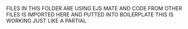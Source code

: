 FILES IN THIS FOLDER ARE USING EJS MATE AND CODE FROM OTHER FILES IS IMPORTED HERE AND PUTTED INTO BOILERPLATE
THIS IS WORKING JUST LIKE A PARTIAL